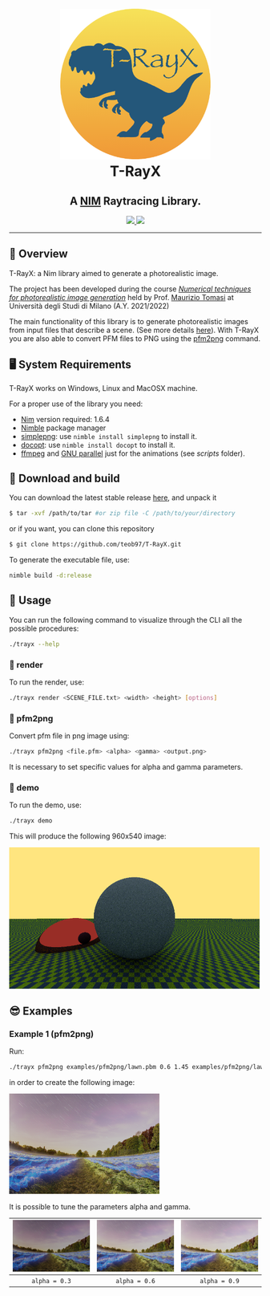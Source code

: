 <h1 align="center">
  <br>
  <a href="https://github.com/teob97/T-RayX/"><img src="logo/T-RayX.png" alt="T-RayX" width="300" height="300"></a>
  <br>
  T-RayX
  <br>
</h1>

<h2 align="center">A <a href="https://nim-lang.org/" target="_blank">NIM</a> Raytracing Library.</h2>

<p align="center">
  <a href='https://github.com/teob97/T-RayX/releases'>
  <img src='https://img.shields.io/github/v/release/teob97/T-RayX?color=%23FDD835&label=version&style=for-the-badge'>
  </a>
  <a href='https://github.com/teob97/T-RayX/blob/main/LICENSE'>
  <img src='https://img.shields.io/github/license/teob97/T-RayX?style=for-the-badge'>
  </a>
</p>

---

## :t-rex:  Overview
T-RayX: a Nim library aimed to generate a photorealistic image.

The project has been developed during the course [*Numerical techniques for photorealistic image generation*](https://www.unimi.it/en/education/degree-programme-courses/2022/numerical-tecniques-photorealistic-image-generation) held by Prof. [Maurizio Tomasi][1] at Università degli Studi di Milano (A.Y. 2021/2022)

The main functionality of this library is to generate photorealistic images from input files that describe a scene. (See more details [here](#small_orange_diamond-render)).
With T-RayX you are also able to convert PFM files to PNG using the [pfm2png](#pfm2png) command.

## :desktop_computer:  System Requirements
T-RayX works on Windows, Linux and MacOSX machine.

For a proper use of the library you need:
- [Nim](https://nim-lang.org/) version required: 1.6.4
- [Nimble](https://github.com/nim-lang/nimble) package manager
- [simplepng](https://github.com/jrenner/nim-simplepng): use ```nimble install simplepng``` to install it.
- [docopt](https://github.com/docopt/docopt.nim): use ```nimble install docopt``` to install it.
- [ffmpeg](https://ffmpeg.org/) and [GNU parallel](https://www.gnu.org/software/parallel/) just for the animations (see _scripts_ folder).

## :wrench: Download and build

You can download the latest stable release [here](https://github.com/teob97/T-RayX/releases), and unpack it
   ``` bash
   $ tar -xvf /path/to/tar #or zip file -C /path/to/your/directory
   ```
or if you want, you can clone this repository
   ``` bash
   $ git clone https://github.com/teob97/T-RayX.git
   ```
   
To generate the executable file, use:
```bash
nimble build -d:release
```

## :rocket:  Usage

You can run the following command to visualize through the CLI all the possible procedures:
```bash
./trayx --help
```

### :small_orange_diamond: render

To run the render, use:

```bash
./trayx render <SCENE_FILE.txt> <width> <height> [options]
```

### :small_orange_diamond: pfm2png

Convert pfm file in png image using:

```bash
./trayx pfm2png <file.pfm> <alpha> <gamma> <output.png>
```

It is necessary to set specific values for alpha and gamma parameters.

### :small_orange_diamond: demo

To run the demo, use:

```bash
./trayx demo
```
This will produce the following 960x540 image:
<p float="center">
  <img src="examples/demo.png" width="500" />
</p>

## 	:sunglasses: Examples

### Example 1 (pfm2png)

Run:

```bash
./trayx pfm2png examples/pfm2png/lawn.pbm 0.6 1.45 examples/pfm2png/lawn_a0.6-gamma1.45.png
```

in order to create the following image:

<p float="center">
  <img src="examples/pfm2png/lawn_a0.6-gamma1.45.png" width="300" />
</p>

It is possible to tune the parameters alpha and gamma.

![](examples/pfm2png/lawn_a0.3-gamma1.45.png)  |  ![](examples/pfm2png/lawn_a0.6-gamma1.45.png) | ![](examples/pfm2png/lawn_a0.9-gamma1.45.png) 
:--:|:--:|:--:|
`alpha = 0.3` | `alpha = 0.6`  |  `alpha = 0.9`


[1]: https://github.com/ziotom78
